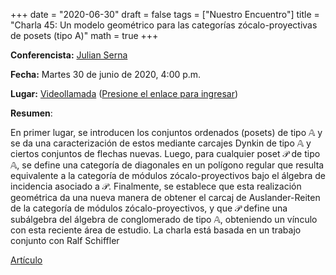 +++
date      = "2020-06-30"
draft     = false
tags      = ["Nuestro Encuentro"]
title     = "Charla 45: Un modelo geométrico para las categorías zócalo-proyectivas de posets (tipo A)"
math      = true
+++

**Conferencista:** [Julian Serna](https://matematicas.netlify.app/authors/serna-r/)

**Fecha:** Martes 30 de junio de 2020, 4:00 p.m.

**Lugar:** [Videollamada](https://meet.google.com/izy-pzig-pbf) ([Presione el enlace para ingresar](https://meet.google.com/izy-pzig-pbf))

**Resumen**:

En primer lugar, se introducen los conjuntos ordenados (posets) de tipo $\mathbb{A}$ y se  da una caracterización de estos mediante carcajes Dynkin de tipo $\mathbb{A}$ y ciertos conjuntos de flechas nuevas. Luego, para cualquier poset $\mathcal{P}$ de tipo $\mathbb{A},$ se define una categoría  de diagonales en un polígono regular que resulta equivalente a  la categoría de módulos zócalo-proyectivos bajo el álgebra de incidencia asociado a  $\mathcal{P}$.  Finalmente, se establece que esta realización geométrica da una nueva manera de obtener el carcaj de Auslander-Reiten de la categoría de módulos zócalo-proyectivos, y que $\mathcal{P}$ define una subálgebra  del álgebra de conglomerado  de tipo $\mathbb{A}$, obteniendo un vínculo con esta reciente área de estudio. La charla está basada en un trabajo conjunto con Ralf Schiffler 

[Artículo](https://doi.org/10.1016/j.jpaa.2020.106436)


